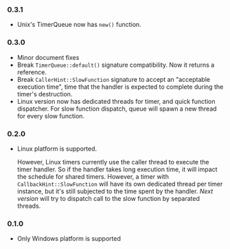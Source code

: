 ### 0.3.1
- Unix's TimerQueue now has `new()` function.

### 0.3.0

- Minor document fixes
- Break `TimerQueue::default()` signature compatibility. Now it returns a reference.
- Break `CallerHint::SlowFunction` signature to accept an "acceptable execution time", time that the handler is 
  expected to complete during the timer's destruction.
- Linux version now has dedicated threads for timer, and quick function dispatcher. For slow function dispatch, queue
  will spawn a new thread for every slow function.

### 0.2.0

- Linux platform is supported.

  However, Linux timers currently use the caller thread to execute the timer handler. So if the handler takes long execution time, it will
  impact the schedule for shared timers. However, a timer with `CallbackHint::SlowFunction` will have its own dedicated thread per timer
  instance, but it's still subjected to the time spent by the handler. _Next version_ will try to dispatch call to the slow function by
  separated threads.

### 0.1.0
- Only Windows platform is supported
